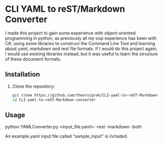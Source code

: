 # CLI YAML to reST/Markdown Converter

I made this project to gain some experience with object-oriented programming in python, as previously all my oop experience has been with C#, using some libraries to construct the Command Line Tool and learning about yaml, markdown and rest file formats.
If I would do this project again, I would use existing libraries instead, but it was useful to learn the structure of these document formats.


## Installation

1. Clone the repository:
   ```bash
   git clone https://github.com/theoruigrok/CLI-yaml-to-reST-Markdown-converter.git
   cd CLI-yaml-to-reST-Markdown-converter


## Usage

python YAMLConverter.py <input_file.yaml> -rest -markdown -both

An example yaml input file called "sample_input" is included.

